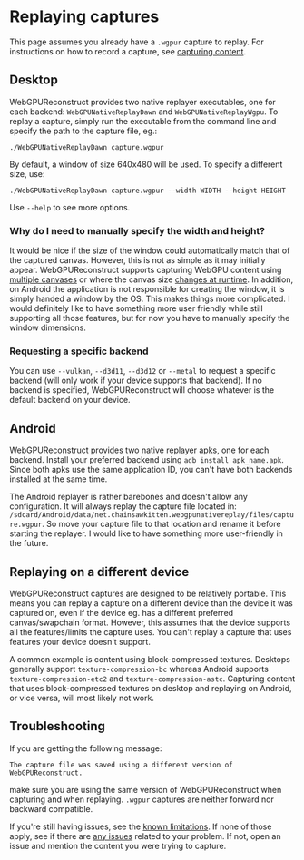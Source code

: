 # Replaying captures
This page assumes you already have a `.wgpur` capture to replay. For instructions on how to record a capture, see [capturing content](CAPTURING.md).

## Desktop
WebGPUReconstruct provides two native replayer executables, one for each backend: `WebGPUNativeReplayDawn` and `WebGPUNativeReplayWgpu`. To replay a capture, simply run the executable from the command line and specify the path to the capture file, eg.:

```
./WebGPUNativeReplayDawn capture.wgpur
```

By default, a window of size 640x480 will be used. To specify a different size, use:

```
./WebGPUNativeReplayDawn capture.wgpur --width WIDTH --height HEIGHT
```

Use `--help` to see more options.

### Why do I need to manually specify the width and height?
It would be nice if the size of the window could automatically match that of the captured canvas. However, this is not as simple as it may initially appear. WebGPUReconstruct supports capturing WebGPU content using [multiple canvases](https://webgpu.github.io/webgpu-samples/sample/multipleCanvases/) or where the canvas size [changes at runtime](https://webgpu.github.io/webgpu-samples/sample/resizeCanvas/). In addition, on Android the application is not responsible for creating the window, it is simply handed a window by the OS. This makes things more complicated. I would definitely like to have something more user friendly while still supporting all those features, but for now you have to manually specify the window dimensions.

### Requesting a specific backend
You can use `--vulkan`, `--d3d11`, `--d3d12` or `--metal` to request a specific backend (will only work if your device supports that backend). If no backend is specified, WebGPUReconstruct will choose whatever is the default backend on your device.

## Android
WebGPUReconstruct provides two native replayer apks, one for each backend. Install your preferred backend using `adb install apk_name.apk`. Since both apks use the same application ID, you can't have both backends installed at the same time.

The Android replayer is rather barebones and doesn't allow any configuration. It will always replay the capture file located in: `/sdcard/Android/data/net.chainsawkitten.webgpunativereplay/files/capture.wgpur`. So move your capture file to that location and rename it before starting the replayer. I would like to have something more user-friendly in the future.

## Replaying on a different device
WebGPUReconstruct captures are designed to be relatively portable. This means you can replay a capture on a different device than the device it was captured on, even if the device eg. has a different preferred canvas/swapchain format. However, this assumes that the device supports all the features/limits the capture uses. You can't replay a capture that uses features your device doesn't support.

A common example is content using block-compressed textures. Desktops generally support `texture-compression-bc` whereas Android supports `texture-compression-etc2` and `texture-compression-astc`. Capturing content that uses block-compressed textures on desktop and replaying on Android, or vice versa, will most likely not work.

## Troubleshooting
If you are getting the following message:
```
The capture file was saved using a different version of WebGPUReconstruct.
```
make sure you are using the same version of WebGPUReconstruct when capturing and when replaying. `.wgpur` captures are neither forward nor backward compatible.

If you're still having issues, see the [known limitations](LIMITATIONS.md). If none of those apply, see if there are [any issues](https://github.com/Chainsawkitten/WebGPUReconstruct/issues) related to your problem. If not, open an issue and mention the content you were trying to capture.